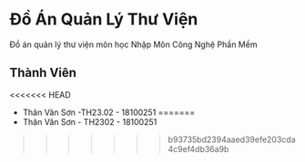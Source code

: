# Đồ Án Quản Lý Thư Viện
Đồ án quản lý thư viện môn học Nhập Môn Công Nghệ Phần Mềm

## Thành Viên 
<<<<<<< HEAD
* Thân Văn Sơn -TH23.02 - 18100251
=======
* Thân Văn Sơn - TH2302 - 18100251
>>>>>>> b93735bd2394aaed39efe203cda4c9ef4db36a9b
